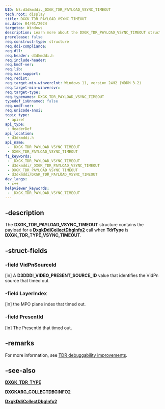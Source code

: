 ```yaml
---
UID: NS:d3dkmddi._DXGK_TDR_PAYLOAD_VSYNC_TIMEOUT
tech.root: display
title: DXGK_TDR_PAYLOAD_VSYNC_TIMEOUT
ms.date: 04/01/2024
targetos: Windows
description: Learn more about the DXGK_TDR_PAYLOAD_VSYNC_TIMEOUT structure.
prerelease: false
req.construct-type: structure
req.ddi-compliance: 
req.dll: 
req.header: d3dkmddi.h
req.include-header: 
req.kmdf-ver: 
req.lib: 
req.max-support: 
req.redist: 
req.target-min-winverclnt: Windows 11, version 24H2 (WDDM 3.2)
req.target-min-winversvr: 
req.target-type: 
req.typenames: DXGK_TDR_PAYLOAD_VSYNC_TIMEOUT
typedef_isUnnamed: false
req.umdf-ver: 
req.unicode-ansi: 
topic_type:
 - apiref
api_type:
 - HeaderDef
api_location:
 - d3dkmddi.h
api_name:
 - _DXGK_TDR_PAYLOAD_VSYNC_TIMEOUT
 - DXGK_TDR_PAYLOAD_VSYNC_TIMEOUT
f1_keywords:
 - _DXGK_TDR_PAYLOAD_VSYNC_TIMEOUT
 - d3dkmddi/_DXGK_TDR_PAYLOAD_VSYNC_TIMEOUT
 - DXGK_TDR_PAYLOAD_VSYNC_TIMEOUT
 - d3dkmddi/DXGK_TDR_PAYLOAD_VSYNC_TIMEOUT
dev_langs:
 - c++
helpviewer_keywords:
 - _DXGK_TDR_PAYLOAD_VSYNC_TIMEOUT
---
```


## -description

The **DXGK_TDR_PAYLOAD_VSYNC_TIMEOUT** structure contains the payload for a [**DxgkDdiCollectDbgInfo2**](nc-d3dkmddi-dxgkddi_collectdbginfo2.md) call when **TdrType** is **DXGK_TDR_TYPE_VSYNC_TIMEOUT**.

## -struct-fields

### -field VidPnSourceId

[in] A **D3DDDI_VIDEO_PRESENT_SOURCE_ID** value that identifies the VidPn source that timed out.

### -field LayerIndex

[in] the MPO plane index that timed out.

### -field PresentId

[in] The PresentId that timed out.

## -remarks

For more information, see [TDR debuggability improvements](/windows-hardware/drivers/display/tdr-debuggability-improvements).

## -see-also

[**DXGK_TDR_TYPE**](nc-d3dkmddi-dxgk_tdr_type.md)

[**DXGKARG_COLLECTDBGINFO2**](ns-d3dkmddi-dxgkarg_collectdbginfo2.md)

[**DxgkDdiCollectDbgInfo2**](nc-d3dkmddi-dxgkddi_collectdbginfo2.md)

